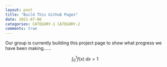 ```yaml
---
layout: post
title: "Build This Github Pages"
date: 2021-07-06
categories: CATEGORY-1 CATEGORY-2
comments: true
---
```


Our group is currently building this project page to show what progress we have been making......

$$\int^1_0 f(x) \;dx= 1$$